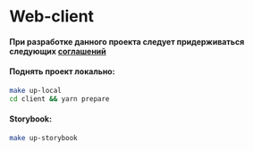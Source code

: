 # Web-client
#### При разработке данного проекта следует придерживаться следующих [соглашений](https://wiki.pfm.team/en/pfm-conventions/web-ui)


#### Поднять проект локально:
```bash
make up-local
cd client && yarn prepare
```

#### Storybook:
```bash
make up-storybook
```